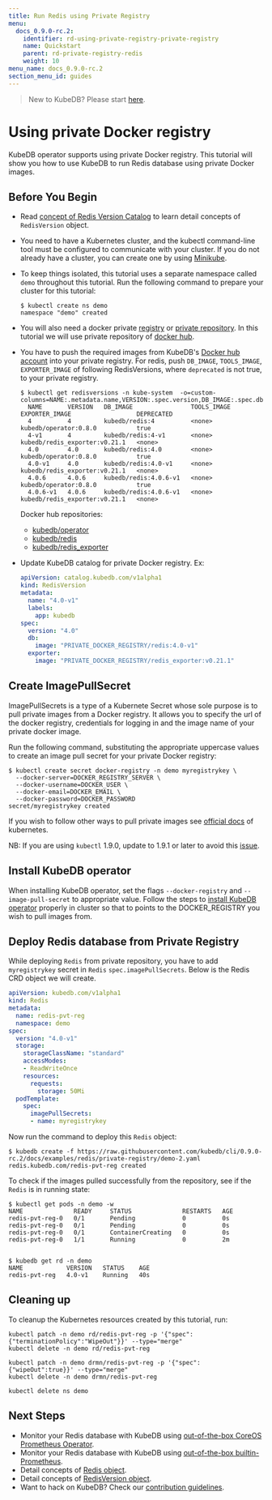 ```yaml
---
title: Run Redis using Private Registry
menu:
  docs_0.9.0-rc.2:
    identifier: rd-using-private-registry-private-registry
    name: Quickstart
    parent: rd-private-registry-redis
    weight: 10
menu_name: docs_0.9.0-rc.2
section_menu_id: guides
---
```


> New to KubeDB? Please start [here](/docs/0.9.0-rc.2/concepts/README).

# Using private Docker registry

KubeDB operator supports using private Docker registry. This tutorial will show you how to use KubeDB to run Redis database using private Docker images.

## Before You Begin

- Read [concept of Redis Version Catalog](/docs/0.9.0-rc.2/concepts/catalog/redis) to learn detail concepts of `RedisVersion` object.

- You need to have a Kubernetes cluster, and the kubectl command-line tool must be configured to communicate with your cluster. If you do not already have a cluster, you can create one by using [Minikube](https://github.com/kubernetes/minikube).

- To keep things isolated, this tutorial uses a separate namespace called `demo` throughout this tutorial. Run the following command to prepare your cluster for this tutorial:

  ```console
  $ kubectl create ns demo
  namespace "demo" created
  ```

- You will also need a docker private [registry](https://docs.docker.com/registry/) or [private repository](https://docs.docker.com/docker-hub/repos/#private-repositories).  In this tutorial we will use private repository of [docker hub](https://hub.docker.com/).

- You have to push the required images from KubeDB's [Docker hub account](https://hub.docker.com/r/kubedb/) into your private registry. For redis, push `DB_IMAGE`, `TOOLS_IMAGE`, `EXPORTER_IMAGE` of following RedisVersions, where `deprecated` is not true, to your private registry.

  ```console
  $ kubectl get redisversions -n kube-system  -o=custom-columns=NAME:.metadata.name,VERSION:.spec.version,DB_IMAGE:.spec.db.image,TOOLS_IMAGE:.spec.tools.image,EXPORTER_IMAGE:.spec.exporter.image,DEPRECATED:.spec.deprecated
    NAME       VERSION   DB_IMAGE                TOOLS_IMAGE   EXPORTER_IMAGE                  DEPRECATED
    4          4         kubedb/redis:4          <none>        kubedb/operator:0.8.0           true
    4-v1       4         kubedb/redis:4-v1       <none>        kubedb/redis_exporter:v0.21.1   <none>
    4.0        4.0       kubedb/redis:4.0        <none>        kubedb/operator:0.8.0           true
    4.0-v1     4.0       kubedb/redis:4.0-v1     <none>        kubedb/redis_exporter:v0.21.1   <none>
    4.0.6      4.0.6     kubedb/redis:4.0.6-v1   <none>        kubedb/operator:0.8.0           true
    4.0.6-v1   4.0.6     kubedb/redis:4.0.6-v1   <none>        kubedb/redis_exporter:v0.21.1   <none>
  ```

  Docker hub repositories:

  - [kubedb/operator](https://hub.docker.com/r/kubedb/operator)
  - [kubedb/redis](https://hub.docker.com/r/kubedb/redis)
  - [kubedb/redis_exporter](https://hub.docker.com/r/kubedb/redis_exporter)

- Update KubeDB catalog for private Docker registry. Ex:

  ```yaml
  apiVersion: catalog.kubedb.com/v1alpha1
  kind: RedisVersion
  metadata:
    name: "4.0-v1"
    labels:
      app: kubedb
  spec:
    version: "4.0"
    db:
      image: "PRIVATE_DOCKER_REGISTRY/redis:4.0-v1"
    exporter:
      image: "PRIVATE_DOCKER_REGISTRY/redis_exporter:v0.21.1"
  ```

## Create ImagePullSecret

ImagePullSecrets is a type of a Kubernete Secret whose sole purpose is to pull private images from a Docker registry. It allows you to specify the url of the docker registry, credentials for logging in and the image name of your private docker image.

Run the following command, substituting the appropriate uppercase values to create an image pull secret for your private Docker registry:

```console
$ kubectl create secret docker-registry -n demo myregistrykey \
  --docker-server=DOCKER_REGISTRY_SERVER \
  --docker-username=DOCKER_USER \
  --docker-email=DOCKER_EMAIL \
  --docker-password=DOCKER_PASSWORD
secret/myregistrykey created
```

If you wish to follow other ways to pull private images see [official docs](https://kubernetes.io/docs/concepts/containers/images/) of kubernetes.

NB: If you are using `kubectl` 1.9.0, update to 1.9.1 or later to avoid this [issue](https://github.com/kubernetes/kubernetes/issues/57427).

## Install KubeDB operator

When installing KubeDB operator, set the flags `--docker-registry` and `--image-pull-secret` to appropriate value. Follow the steps to [install KubeDB operator](/docs/0.9.0-rc.2/setup/install) properly in cluster so that to points to the DOCKER_REGISTRY you wish to pull images from.

## Deploy Redis database from Private Registry

While deploying `Redis` from private repository, you have to add `myregistrykey` secret in `Redis` `spec.imagePullSecrets`.
Below is the Redis CRD object we will create.

```yaml
apiVersion: kubedb.com/v1alpha1
kind: Redis
metadata:
  name: redis-pvt-reg
  namespace: demo
spec:
  version: "4.0-v1"
  storage:
    storageClassName: "standard"
    accessModes:
    - ReadWriteOnce
    resources:
      requests:
        storage: 50Mi
  podTemplate:
    spec:
      imagePullSecrets:
      - name: myregistrykey
```

Now run the command to deploy this `Redis` object:

```console
$ kubedb create -f https://raw.githubusercontent.com/kubedb/cli/0.9.0-rc.2/docs/examples/redis/private-registry/demo-2.yaml
redis.kubedb.com/redis-pvt-reg created
```

To check if the images pulled successfully from the repository, see if the `Redis` is in running state:

```console
$ kubectl get pods -n demo -w
NAME              READY     STATUS              RESTARTS   AGE
redis-pvt-reg-0   0/1       Pending             0          0s
redis-pvt-reg-0   0/1       Pending             0          0s
redis-pvt-reg-0   0/1       ContainerCreating   0          0s
redis-pvt-reg-0   1/1       Running             0          2m


$ kubedb get rd -n demo
NAME            VERSION   STATUS    AGE
redis-pvt-reg   4.0-v1    Running   40s
```

## Cleaning up

To cleanup the Kubernetes resources created by this tutorial, run:

```console
kubectl patch -n demo rd/redis-pvt-reg -p '{"spec":{"terminationPolicy":"WipeOut"}}' --type="merge"
kubectl delete -n demo rd/redis-pvt-reg

kubectl patch -n demo drmn/redis-pvt-reg -p '{"spec":{"wipeOut":true}}' --type="merge"
kubectl delete -n demo drmn/redis-pvt-reg

kubectl delete ns demo
```

## Next Steps

- Monitor your Redis database with KubeDB using [out-of-the-box CoreOS Prometheus Operator](/docs/0.9.0-rc.2/guides/redis/monitoring/using-coreos-prometheus-operator).
- Monitor your Redis database with KubeDB using [out-of-the-box builtin-Prometheus](/docs/0.9.0-rc.2/guides/redis/monitoring/using-builtin-prometheus).
- Detail concepts of [Redis object](/docs/0.9.0-rc.2/concepts/databases/redis).
- Detail concepts of [RedisVersion object](/docs/0.9.0-rc.2/concepts/catalog/redis).
- Want to hack on KubeDB? Check our [contribution guidelines](/docs/0.9.0-rc.2/CONTRIBUTING).
